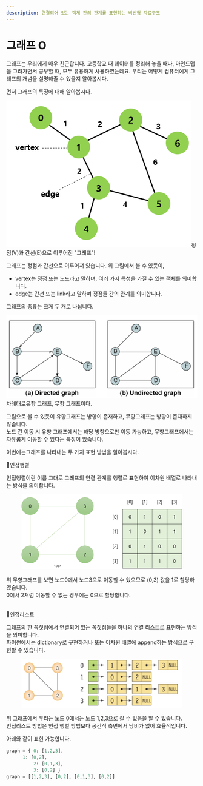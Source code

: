 ```yaml
---
description: 연결되어 있는 객체 간의 관계를 표현하는 비선형 자료구조
---
```


# 그래프 O

그래프는 우리에게 매우 친근합니다. 고등학교 때 데이터를 정리해 놓을 때나, 마인드맵을 그려가면서 공부할 때, 모두 유용하게 사용하였는데요. 우리는 어떻게 컴퓨터에게 그래프의 개념을 설명해줄 수 있을지  알아봅시다.

먼저 그래프의 특징에 대해 알아봅시다.

![](<../.gitbook/assets/image (16).png>)정점(V)과 간선(E)으로 이루어진 "그래프"!

그래프는 정점과 간선으로 이루어져 있습니다. 위 그림에서 볼 수 있듯이,

* vertex는 정점 또는 노드라고 말하며, 여러 가지 특성을 가질 수 있는 객체를 의미합니다.
* edge는 간선 또는 link라고 말하며 정점들 간의 관계를 의미합니다.

그래프의 종류는 크게 두 개로 나뉩니다.

![](<../.gitbook/assets/image (2) (3).png>)차례대로유향 그래프, 무향 그래프이다.

그림으로 볼 수 있듯이 유향그래프는 방향이 존재하고, 무향그래프는 방향이 존재하지 않습니다.\
노드 간 이동 시 유향 그래프에서는 해당 방향으로만 이동 가능하고, 무향그래프에서는 자유롭게 이동할 수 있다는 특징이 있습니다.



이번에는그래프를 나타내는 두 가지 표현 방법을 알아봅시다.

📌인접행렬

인접행렬이란 이름 그대로 그래프의 연결 관계를 행렬로 표현하여 이차원 배열로 나타내는 방식을 의미합니다.

<figure><img src="../.gitbook/assets/image (1) (3).png" alt=""><figcaption></figcaption></figure>

위 무향그래프를 보면 노드0에서 노드3으로 이동할 수 있으므로 (0,3) 값을 1로 할당하였습니다. \
0에서 2처럼 이동할 수 없는 경우에는 0으로 할당합니다.

\
📌인접리스트

그래프의 한 꼭짓점에서 연결되어 있는 꼭짓점들을 하나의 연결 리스트로 표현하는 방식을 의미합니다.\
파이썬에서는 dictionary로 구현하거나 또는 이차원 배열에 append하는 방식으로 구현할 수 있습니다.

<figure><img src="../.gitbook/assets/image (17).png" alt=""><figcaption></figcaption></figure>

위 그래프에서 우리는 노드 0에서는 노드 1,2,3으로 갈 수 있음을 알 수 있습니다.\
인접리스트 방법은 인접 행렬 방법보다 공간적 측면에서 낭비가 없어 효율적입니다.

아래와 같이 표현 가능합니다.

```python
graph = { 0: [1,2,3], 
	  1: [0,2], 
          2: [0,1,3],
          3: [0,2] }
graph = [[1,2,3], [0,2], [0,1,3], [0,2]]
```

